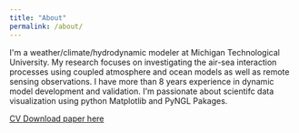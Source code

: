 ```yaml
---
title: "About"
permalink: /about/
---
```


I'm a weather/climate/hydrodynamic modeler at Michigan Technological University. My research focuses on investigating the air-sea interaction processes using coupled atmosphere and ocean models as well as remote sensing observations. I have more than 8 years experience in dynamic model development and validation. I'm passionate about scientifc data visualization using python Matplotlib and PyNGL Pakages.  

<a href="https://github.com/qishiphd/qishiphd.github.io/blob/master/pdf/QiShi-cv.pdf" target="_blank">CV </a>
[Download paper here](http://qishiphd.github.io/pdf/QiShi-cv.pdf)
